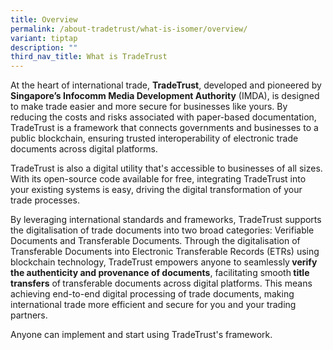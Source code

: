 ```yaml
---
title: Overview
permalink: /about-tradetrust/what-is-isomer/overview/
variant: tiptap
description: ""
third_nav_title: What is TradeTrust
---
```

<p>At the heart of international trade, <strong>TradeTrust</strong>, developed and pioneered by<strong> Singapore’s Infocomm Media Development Authority</strong> (IMDA), is designed to make trade easier and more secure for businesses like yours. By reducing the costs and risks associated with paper-based documentation, TradeTrust is a framework that connects governments and businesses to a public blockchain, ensuring trusted interoperability of electronic trade documents across digital platforms.</p><p>TradeTrust is also a digital utility that's accessible to businesses of all sizes. With its open-source code available for free, integrating TradeTrust into your existing systems is easy, driving the digital transformation of your trade processes.</p><p>By leveraging international standards and frameworks, TradeTrust supports the digitalisation of trade documents into two broad categories: Verifiable Documents and Transferable Documents. Through the digitalisation of Transferable Documents into Electronic Transferable Records (ETRs) using blockchain technology, TradeTrust empowers anyone to seamlessly<strong> verify the authenticity and provenance of documents</strong>, facilitating smooth<strong> title transfers</strong> of<strong> </strong>transferable documents across digital platforms. This means achieving end-to-end digital processing of trade documents, making international trade more efficient and secure for you and your trading partners.</p><p>Anyone can implement and start using TradeTrust's framework.</p>